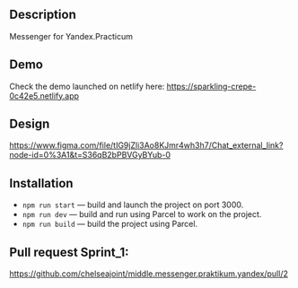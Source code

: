 ## Description
Messenger for Yandex.Practicum

## Demo
Check the demo launched on netlify here:
https://sparkling-crepe-0c42e5.netlify.app

## Design
https://www.figma.com/file/tIG9jZli3Ao8KJmr4wh3h7/Chat_external_link?node-id=0%3A1&t=S36qB2bPBVGyBYub-0

## Installation
- `npm run start` — build and launch the project on port 3000.
- `npm run dev` — build and run using Parcel to work on the project.
- `npm run build` — build the project using Parcel.

## Pull request Sprint_1:
https://github.com/chelseajoint/middle.messenger.praktikum.yandex/pull/2
